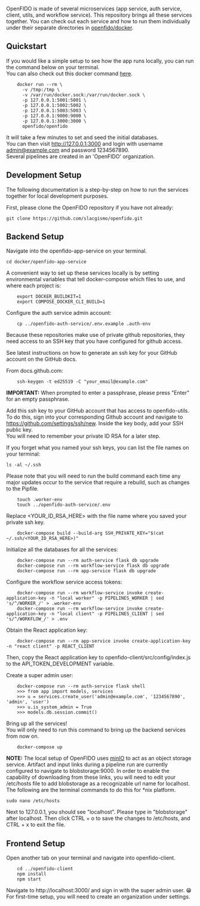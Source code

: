 OpenFIDO is made of several microservices (app service, auth service, client, utils, and workflow service). This repository brings all these services together. You can check out each service and how to run them individually under their separate directories in [openfido/docker](https://github.com/slacgismo/openfido/tree/master/docker). 

## Quickstart
If you would like a simple setup to see how the app runs locally, you can run the command below on your terminal.</br>
You can also check out this docker command [here](https://github.com/slacgismo/openfido/blob/master/docker/README.md).
```
    docker run --rm \
      -v /tmp:/tmp \
      -v /var/run/docker.sock:/var/run/docker.sock \
      -p 127.0.0.1:5001:5001 \
      -p 127.0.0.1:5002:5002 \
      -p 127.0.0.1:5003:5003 \
      -p 127.0.0.1:9000:9000 \
      -p 127.0.0.1:3000:3000 \
      openfido/openfido
```
It will take a few minutes to set and seed the initial databases. </br>
You can then visit http://127.0.0.1:3000 and login with username admin@example.com and password 1234567890. </br>
Several pipelines are created in an 'OpenFIDO' organization.

## Development Setup
The following documentation is a step-by-step on how to run the services together for local development purposes.  

First, please clone the OpenFIDO repository if you have not already:
```
git clone https://github.com/slacgismo/openfido.git
```

## Backend Setup

Navigate into the openfido-app-service on your terminal.
```
cd docker/openfido-app-service
```

A convenient way to set up these services locally is by setting environmental variables that tell docker-compose which files to use, and where each project is:
```
    export DOCKER_BUILDKIT=1
    export COMPOSE_DOCKER_CLI_BUILD=1
```

Configure the auth service admin account:
```
    cp ../openfido-auth-service/.env.example .auth-env
```

Because these repositories make use of private github repositories, they
need access to an SSH key that you have configured for github access.

See latest instructions on how to generate an ssh key for your GitHub account on the GitHub docs.

From docs.github.com:
```
    ssh-keygen -t ed25519 -C "your_email@example.com"
```

**IMPORTANT:** When prompted to enter a passphrase, please press "Enter" for an empty passphrase.

Add this ssh key to your GitHub account that has access to openfido-utils.
To do this, sign into your corresponding Github account and navigate to https://github.com/settings/ssh/new. Inside the key body, add your SSH public key. </br>
You will need to remember your private ID RSA for a later step.

If you forget what you named your ssh keys, you can list the file names on your terminal:
```
ls -al ~/.ssh
```
Please note that you will need to run the build command each time any major updates occur to the service that require a rebuild, such as changes to the Pipfile.
```
    touch .worker-env
    touch ../openfido-auth-service/.env
```
Replace <YOUR_ID_RSA_HERE> with the file name where you saved your private ssh key. </br>
```
    docker-compose build --build-arg SSH_PRIVATE_KEY="$(cat ~/.ssh/<YOUR_ID_RSA_HERE>)"
```

Initialize all the databases for all the services:
```
    docker-compose run --rm auth-service flask db upgrade
    docker-compose run --rm workflow-service flask db upgrade 
    docker-compose run --rm app-service flask db upgrade
```

Configure the workflow service access tokens:
```
    docker-compose run --rm workflow-service invoke create-application-key -n "local worker" -p PIPELINES_WORKER | sed 's/^/WORKER_/' > .worker-env
    docker-compose run --rm workflow-service invoke create-application-key -n "local client" -p PIPELINES_CLIENT | sed 's/^/WORKFLOW_/' > .env
```

Obtain the React application key:
```
    docker-compose run --rm app-service invoke create-application-key -n "react client" -p REACT_CLIENT
```

Then, copy the React application key to openfido-client/src/config/index.js to the API_TOKEN_DEVELOPMENT variable.

Create a super admin user:
```
    docker-compose run --rm auth-service flask shell
    >>> from app import models, services
    >>> u = services.create_user('admin@example.com', '1234567890', 'admin', 'user')
    >>> u.is_system_admin = True
    >>> models.db.session.commit()
```
Bring up all the services! </br>
You will only need to run this command to bring up the backend services from now on.
```
    docker-compose up
```

**NOTE:** The local setup of OpenFIDO uses [minIO](https://min.io/) to act as an object storage service. Artifact and input links during a pipeline run are currently configured to navigate to blobstorage:9000. In order to enable the capability of downloading from these links, you will need to edit your /etc/hosts file to add blobstorage as a recognizable url name for localhost. The following are the terminal commands to do this for *nix platform.

```
sudo nano /etc/hosts
```
Next to 127.0.0.1, you should see "localhost". Please type in "blobstorage" after localhost. Then click CTRL + o to save the changes to /etc/hosts, and CTRL + x to exit the file.

## Frontend Setup
Open another tab on your terminal and navigate into openfido-client.
```
    cd ../openfido-client
    npm install
    npm start
```

Navigate to http://localhost:3000/ and sign in with the super admin user. :grin: <br />
For first-time setup, you will need to create an organization under settings. 
